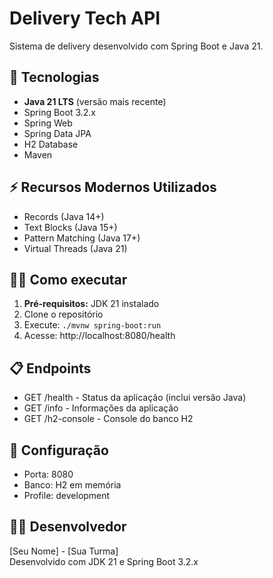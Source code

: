# Delivery Tech API

Sistema de delivery desenvolvido com Spring Boot e Java 21.

## 🚀 Tecnologias
- **Java 21 LTS** (versão mais recente)
- Spring Boot 3.2.x
- Spring Web
- Spring Data JPA
- H2 Database
- Maven

## ⚡ Recursos Modernos Utilizados
- Records (Java 14+)
- Text Blocks (Java 15+)
- Pattern Matching (Java 17+)
- Virtual Threads (Java 21)

## 🏃‍♂️ Como executar
1. **Pré-requisitos:** JDK 21 instalado
2. Clone o repositório
3. Execute: `./mvnw spring-boot:run`
4. Acesse: http://localhost:8080/health

## 📋 Endpoints
- GET /health - Status da aplicação (inclui versão Java)
- GET /info - Informações da aplicação
- GET /h2-console - Console do banco H2

## 🔧 Configuração
- Porta: 8080
- Banco: H2 em memória
- Profile: development

## 👨‍💻 Desenvolvedor
[Seu Nome] - [Sua Turma]  
Desenvolvido com JDK 21 e Spring Boot 3.2.x